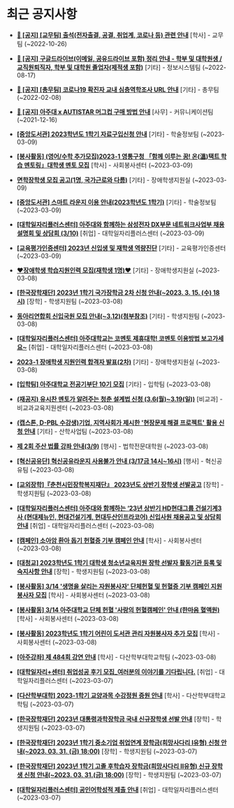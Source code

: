# 최근 공지사항

* **[📌 [공지] [교무팀] 출석(전자출결, 공결, 취업계, 코로나 등) 관련 안내](http://ajou.ac.kr/kr/ajou/notice.do?mode=view&amp;articleNo=205552&amp;article.offset=0&amp;articleLimit=30)**
 [학사] - 교무팀 (~2022-10-26)

* **[📌 [공지] 구글드라이브(이메일, 공유드라이브 포함) 정리 안내 - 학부 및 대학원생 / 교직원퇴직자, 학부 및 대학원 졸업자(제적생 포함)](http://ajou.ac.kr/kr/ajou/notice.do?mode=view&amp;articleNo=202858&amp;article.offset=0&amp;articleLimit=30)**
 [기타] - 정보시스템팀 (~2022-08-17)

* **[📌 [공지] [총무팀] 코로나19 확진자 교내 심층역학조사 URL 안내](http://ajou.ac.kr/kr/ajou/notice.do?mode=view&amp;articleNo=180493&amp;article.offset=0&amp;articleLimit=30)**
 [기타] - 총무팀 (~2022-02-08)

* **[📌 [공지] 아주대 x AUTISTAR 머그컵 구매 방법 안내](http://ajou.ac.kr/kr/ajou/notice.do?mode=view&amp;articleNo=147976&amp;article.offset=0&amp;articleLimit=30)**
 [사무] - 커뮤니케이션팀 (~2021-12-16)

* **[[중앙도서관] 2023학년도 1학기 자료구입신청 안내](http://ajou.ac.kr/kr/ajou/notice.do?mode=view&amp;articleNo=211729&amp;article.offset=0&amp;articleLimit=30)**
 [기타] - 학술정보팀 (~2023-03-09)

* **[[봉사활동] (영어/수학 추가모집)2023-1 영통구청 「함께 이루는 꿈! 온(溫)택트 학습 멘토링」대학생 멘토 모집](http://ajou.ac.kr/kr/ajou/notice.do?mode=view&amp;articleNo=211728&amp;article.offset=0&amp;articleLimit=30)**
 [학사] - 사회봉사센터 (~2023-03-09)

* **[면학장학생 모집 공고(1명, 국가근로와 다름)](http://ajou.ac.kr/kr/ajou/notice.do?mode=view&amp;articleNo=211723&amp;article.offset=0&amp;articleLimit=30)**
 [기타] - 장애학생지원실 (~2023-03-09)

* **[[중앙도서관] 스마트 라운지 이용 안내(2023학년도 1학기)](http://ajou.ac.kr/kr/ajou/notice.do?mode=view&amp;articleNo=211721&amp;article.offset=0&amp;articleLimit=30)**
 [기타] - 학술정보팀 (~2023-03-09)

* **[[대학일자리플러스센터] 아주대와 함께하는 삼성전자 DX부문 네트워크사업부 채용 설명회 및 상담회 (3/10)](http://ajou.ac.kr/kr/ajou/notice.do?mode=view&amp;articleNo=211708&amp;article.offset=0&amp;articleLimit=30)**
 [취업] - 대학일자리플러스센터 (~2023-03-09)

* **[[교육평가인증센터] 2023년 신입생 및 재학생 역량진단](http://ajou.ac.kr/kr/ajou/notice.do?mode=view&amp;articleNo=211699&amp;article.offset=0&amp;articleLimit=30)**
 [기타] - 교육평가인증센터 (~2023-03-09)

* **[♥장애학생 학습지원인력 모집(재학생 1명)♥](http://ajou.ac.kr/kr/ajou/notice.do?mode=view&amp;articleNo=211689&amp;article.offset=0&amp;articleLimit=30)**
 [기타] - 장애학생지원실 (~2023-03-08)

* **[[한국장학재단] 2023년 1학기 국가장학금 2차 신청 안내(~2023. 3. 15. (수) 18시)](http://ajou.ac.kr/kr/ajou/notice.do?mode=view&amp;articleNo=211680&amp;article.offset=0&amp;articleLimit=30)**
 [장학] - 학생지원팀 (~2023-03-08)

* **[동아리연합회 신입국원 모집 안내(~3.12)(첨부참조)](http://ajou.ac.kr/kr/ajou/notice.do?mode=view&amp;articleNo=211678&amp;article.offset=0&amp;articleLimit=30)**
 [기타] - 학생지원팀 (~2023-03-08)

* **[[대학일자리플러스센터] 아주대학교는 코멘토 제휴대학! 코멘토 이용방법 보고가세요~](http://ajou.ac.kr/kr/ajou/notice.do?mode=view&amp;articleNo=211677&amp;article.offset=0&amp;articleLimit=30)**
 [취업] - 대학일자리플러스센터 (~2023-03-08)

* **[2023-1 장애학생 지원인력 합격자 발표(2차)](http://ajou.ac.kr/kr/ajou/notice.do?mode=view&amp;articleNo=211675&amp;article.offset=0&amp;articleLimit=30)**
 [기타] - 장애학생지원실 (~2023-03-08)

* **[[입학팀] 아주대학교 전공기부단 10기 모집](http://ajou.ac.kr/kr/ajou/notice.do?mode=view&amp;articleNo=211671&amp;article.offset=0&amp;articleLimit=30)**
 [기타] - 입학팀 (~2023-03-08)

* **[(재공지) 유시찬 멘토가 알려주는 청춘 설계법 신청 (3.6(월)~3.19(일))](http://ajou.ac.kr/kr/ajou/notice.do?mode=view&amp;articleNo=211668&amp;article.offset=0&amp;articleLimit=30)**
 [비교과] - 비교과교육지원센터 (~2023-03-08)

* **[(캡스톤, D-PBL 수강생)기업, 지역사회가 제시한 &#x27;현장문제 해결 프로젝트&#x27; 활용 신청 안내](http://ajou.ac.kr/kr/ajou/notice.do?mode=view&amp;articleNo=211665&amp;article.offset=0&amp;articleLimit=30)**
 [기타] - 산학사업팀 (~2023-03-08)

* **[제 2회 주산 법률 강좌 안내(3/9)](http://ajou.ac.kr/kr/ajou/notice.do?mode=view&amp;articleNo=211664&amp;article.offset=0&amp;articleLimit=30)**
 [행사] - 법학전문대학원 (~2023-03-08)

* **[[혁신공유단] 혁신공유라운지 사용불가 안내 (3/17금 14시~16시)](http://ajou.ac.kr/kr/ajou/notice.do?mode=view&amp;articleNo=211656&amp;article.offset=0&amp;articleLimit=30)**
 [행사] - 혁신공유팀 (~2023-03-08)

* **[[교외장학]『춘천시민장학복지재단』 2023년도 상반기 장학생 선발공고](http://ajou.ac.kr/kr/ajou/notice.do?mode=view&amp;articleNo=211648&amp;article.offset=0&amp;articleLimit=30)**
 [장학] - 학생지원팀 (~2023-03-08)

* **[[대학일자리플러스센터] 아주대와 함께하는 ‘23년 상반기 HD현대그룹 건설기계3사 (현대제뉴인, 현대건설기계, 현대두산인프라코어) 신입사원 채용공고 및 상담회 안내](http://ajou.ac.kr/kr/ajou/notice.do?mode=view&amp;articleNo=211645&amp;article.offset=0&amp;articleLimit=30)**
 [취업] - 대학일자리플러스센터 (~2023-03-08)

* **[[캠페인] 소아암 환아 돕기 헌혈증 기부 캠페인 안내](http://ajou.ac.kr/kr/ajou/notice.do?mode=view&amp;articleNo=211644&amp;article.offset=0&amp;articleLimit=30)**
 [학사] - 사회봉사센터 (~2023-03-08)

* **[[대청교] 2023학년도 1학기 대학생 청소년교육지원 장학 선발자 활동기관 등록 및 숙지사항 안내](http://ajou.ac.kr/kr/ajou/notice.do?mode=view&amp;articleNo=211643&amp;article.offset=0&amp;articleLimit=30)**
 [장학] - 학생지원팀 (~2023-03-08)

* **[[봉사활동] 3/14 &#x27;생명을 살리는 자원봉사자&#x27; 단체헌혈 및 헌혈증 기부 캠페인 지원 봉사자 모집](http://ajou.ac.kr/kr/ajou/notice.do?mode=view&amp;articleNo=211637&amp;article.offset=0&amp;articleLimit=30)**
 [학사] - 사회봉사센터 (~2023-03-08)

* **[[봉사활동] 3/14 아주대학교 단체 헌혈 &#x27;사랑의 헌혈캠페인&#x27; 안내 (한마음 혈액원)](http://ajou.ac.kr/kr/ajou/notice.do?mode=view&amp;articleNo=211635&amp;article.offset=0&amp;articleLimit=30)**
 [학사] - 사회봉사센터 (~2023-03-08)

* **[[봉사활동] 2023학년도 1학기 어린이 도서관 관리 자원봉사자 추가 모집](http://ajou.ac.kr/kr/ajou/notice.do?mode=view&amp;articleNo=211634&amp;article.offset=0&amp;articleLimit=30)**
 [학사] - 사회봉사센터 (~2023-03-08)

* **[[아주강좌] 제 484회 강연 안내](http://ajou.ac.kr/kr/ajou/notice.do?mode=view&amp;articleNo=211631&amp;article.offset=0&amp;articleLimit=30)**
 [학사] - 다산학부대학교학팀 (~2023-03-08)

* **[[대학일자리+센터] 취업성공 후기 모집_여러분의 이야기를 기다립니다.](http://ajou.ac.kr/kr/ajou/notice.do?mode=view&amp;articleNo=211619&amp;article.offset=0&amp;articleLimit=30)**
 [취업] - 대학일자리플러스센터 (~2023-03-07)

* **[[다산학부대학] 2023-1학기 교양과목 수강정원 증원 안내](http://ajou.ac.kr/kr/ajou/notice.do?mode=view&amp;articleNo=211614&amp;article.offset=0&amp;articleLimit=30)**
 [학사] - 다산학부대학교학팀 (~2023-03-07)

* **[[한국장학재단] 2023년 대통령과학장학금 국내 신규장학생 선발 안내](http://ajou.ac.kr/kr/ajou/notice.do?mode=view&amp;articleNo=211611&amp;article.offset=0&amp;articleLimit=30)**
 [장학] - 학생지원팀 (~2023-03-07)

* **[[한국장학재단] 2023년 1학기 중소기업 취업연계 장학금(희망사다리 Ⅰ유형) 신청 안내(~2023. 03. 31. (금) 18:00)](http://ajou.ac.kr/kr/ajou/notice.do?mode=view&amp;articleNo=211606&amp;article.offset=0&amp;articleLimit=30)**
 [장학] - 학생지원팀 (~2023-03-07)

* **[[한국장학재단] 2023년 1학기 고졸 후학습자 장학금(희망사다리 Ⅱ유형) 신규 장학생 신청 안내(~2023. 03. 31.(금) 18:00)](http://ajou.ac.kr/kr/ajou/notice.do?mode=view&amp;articleNo=211604&amp;article.offset=0&amp;articleLimit=30)**
 [장학] - 학생지원팀 (~2023-03-07)

* **[[대학일자리플러스센터] 공인어학성적 제출 안내](http://ajou.ac.kr/kr/ajou/notice.do?mode=view&amp;articleNo=211602&amp;article.offset=0&amp;articleLimit=30)**
 [취업] - 대학일자리플러스센터 (~2023-03-07)
